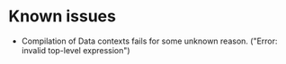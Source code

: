 Known issues
============

* Compilation of Data contexts fails for some unknown reason. ("Error: invalid top-level expression")